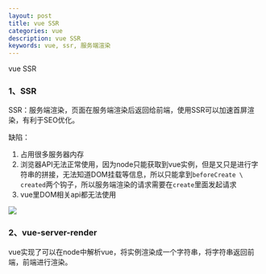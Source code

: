 ```yaml
---
layout: post
title: vue SSR
categories: vue
description: vue SSR
keywords: vue, ssr, 服务端渲染
---
```


vue SSR

### 1、SSR

SSR：服务端渲染，页面在服务端渲染后返回给前端，使用SSR可以加速首屏渲染，有利于SEO优化。

缺陷：

1. 占用很多服务器内存
2. 浏览器API无法正常使用，因为node只能获取到vue实例，但是又只是进行字符串的拼接，无法知道DOM挂载等信息，所以只能拿到`beforeCreate \ created`两个钩子，所以服务端渲染的请求需要在`create`里面发起请求
3. vue里DOM相关api都无法使用

![](/images/blog/webpack/ssr.webp)

### 2、vue-server-render

vue实现了可以在node中解析vue，将实例渲染成一个字符串，将字符串返回前端，前端进行渲染。
